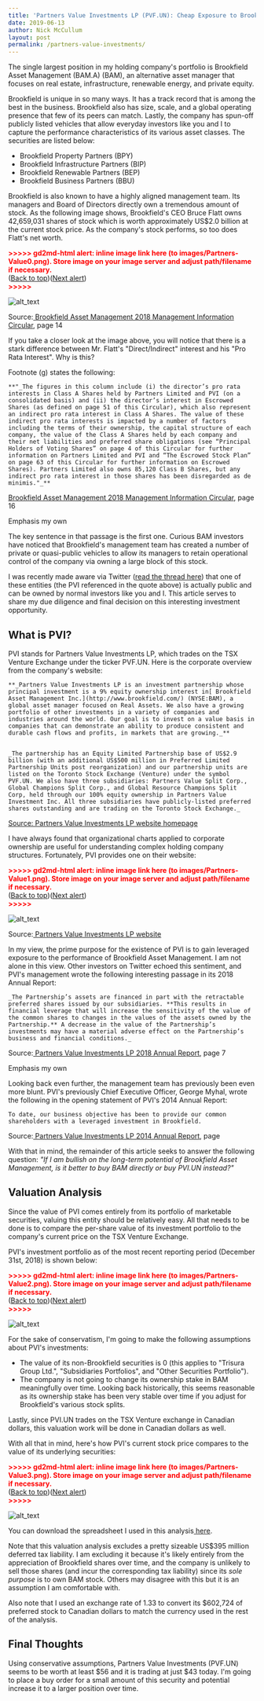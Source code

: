 ```yaml
---
title: 'Partners Value Investments LP (PVF.UN): Cheap Exposure to Brookfield Asset Management'
date: 2019-06-13
author: Nick McCullum
layout: post
permalink: /partners-value-investments/
---
```


The single largest position in my holding company's portfolio is Brookfield Asset Management (BAM.A) (BAM), an alternative asset manager that focuses on real estate, infrastructure, renewable energy, and private equity.

Brookfield is unique in so many ways. It has a track record that is among the best in the business. Brookfield also has size, scale, and a global operating presence that few of its peers can match. Lastly, the company has spun-off publicly listed vehicles that allow everyday investors like you and I to capture the performance characteristics of its various asset classes. The securities are listed below:



*   Brookfield Property Partners (BPY)
*   Brookfield Infrastructure Partners (BIP)
*   Brookfield Renewable Partners (BEP)
*   Brookfield Business Partners (BBU)

Brookfield is also known to have a highly aligned management team. Its managers and Board of Directors directly own a tremendous amount of stock. As the following image shows, Brookfield's CEO Bruce Flatt owns 42,659,031 shares of stock which is worth approximately US$2.0 billion at the current stock price. As the company's stock performs, so too does Flatt's net worth.



<p id="gdcalert1" ><span style="color: red; font-weight: bold">>>>>>  gd2md-html alert: inline image link here (to images/Partners-Value0.png). Store image on your image server and adjust path/filename if necessary. </span><br>(<a href="#">Back to top</a>)(<a href="#gdcalert2">Next alert</a>)<br><span style="color: red; font-weight: bold">>>>>> </span></p>


![alt_text](images/Partners-Value0.png "image_tooltip")


Source:[ Brookfield Asset Management 2018 Management Information Circular](https://bam.brookfield.com/~/media/Files/B/BrookField-BAM-IR-V2/management-information-circular/bam-information-circular-2018-final-english.pdf), page 14

If you take a closer look at the image above, you will notice that there is a stark difference between Mr. Flatt's "Direct/Indirect" interest and his "Pro Rata Interest". Why is this?

Footnote (g) states the following:


    **"_The figures in this column include (i) the director’s pro rata interests in Class A Shares held by Partners Limited and PVI (on a consolidated basis) and (ii) the director’s interest in Escrowed Shares (as defined on page 51 of this Circular), which also represent an indirect pro rata interest in Class A Shares. The value of these indirect pro rata interests is impacted by a number of factors including the terms of their ownership, the capital structure of each company, the value of the Class A Shares held by each company and their net liabilities and preferred share obligations (see “Principal Holders of Voting Shares” on page 4 of this Circular for further information on Partners Limited and PVI and “The Escrowed Stock Plan” on page 63 of this Circular for further information on Escrowed Shares). Partners Limited also owns 85,120 Class B Shares, but any indirect pro rata interest in those shares has been disregarded as de minimis."_**

[Brookfield Asset Management 2018 Management Information Circular](https://bam.brookfield.com/~/media/Files/B/BrookField-BAM-IR-V2/management-information-circular/bam-information-circular-2018-final-english.pdf), page 16

Emphasis my own

The key sentence in that passage is the first one. Curious BAM investors have noticed that Brookfield's management team has created a number of private or quasi-public vehicles to allow its managers to retain operational control of the company via owning a large block of this stock.

I was recently made aware via Twitter ([read the thread here](https://twitter.com/kylerhasson/status/1116571110999379968)) that one of these entities (the PVI referenced in the quote above) is actually public and can be owned by normal investors like you and I. This article serves to share my due diligence and final decision on this interesting investment opportunity.


## **What is PVI?**

PVI stands for Partners Value Investments LP, which trades on the TSX Venture Exchange under the ticker PVF.UN. Here is the corporate overview from the company's website:


    **_Partners Value Investments LP is an investment partnership whose principal investment is a 9% equity ownership interest in[ Brookfield Asset Management Inc.](http://www.brookfield.com/) (NYSE:BAM), a global asset manager focused on Real Assets. We also have a growing portfolio of other investments in a variety of companies and industries around the world. Our goal is to invest on a value basis in companies that can demonstrate an ability to produce consistent and durable cash flows and profits, in markets that are growing._**


    _The partnership has an Equity Limited Partnership base of US$2.9 billion (with an additional US$500 million in Preferred Limited Partnership Units post reorganization) and our partnership units are listed on the Toronto Stock Exchange (Venture) under the symbol PVF.UN. We also have three subsidiaries: Partners Value Split Corp., Global Champions Split Corp., and Global Resource Champions Split Corp, held through our 100% equity ownership in Partners Value Investment Inc. All three subsidiaries have publicly-listed preferred shares outstanding and are trading on the Toronto Stock Exchange._

[Source: Partners Value Investments LP website homepage](https://www.pvii.ca/)

I have always found that organizational charts applied to corporate ownership are useful for understanding complex holding company structures. Fortunately, PVI provides one on their website:



<p id="gdcalert2" ><span style="color: red; font-weight: bold">>>>>>  gd2md-html alert: inline image link here (to images/Partners-Value1.png). Store image on your image server and adjust path/filename if necessary. </span><br>(<a href="#">Back to top</a>)(<a href="#gdcalert3">Next alert</a>)<br><span style="color: red; font-weight: bold">>>>>> </span></p>


![alt_text](images/Partners-Value1.png "image_tooltip")


Source:[ Partners Value Investments LP website](https://www.pvii.ca/corporate-structure)

In my view, the prime purpose for the existence of PVI is to gain leveraged exposure to the performance of Brookfield Asset Management. I am not alone in this view. Other investors on Twitter echoed this sentiment, and PVI's management wrote the following interesting passage in its 2018 Annual Report:


    _The Partnership’s assets are financed in part with the retractable preferred shares issued by our subsidiaries. **This results in financial leverage that will increase the sensitivity of the value of the common shares to changes in the values of the assets owned by the Partnership.** A decrease in the value of the Partnership’s investments may have a material adverse effect on the Partnership’s business and financial conditions._

Source:[ Partners Value Investments LP 2018 Annual Report](https://www.pvii.ca/~/media/Files/P/PVII/financial-reports/annual-reports/q4-18-pvi-lp-annual-report-vF.pdf), page 7

Emphasis my own

Looking back even further, the management team has previously been even more blunt. PVI's previously Chief Executive Officer, George Myhal, wrote the following in the opening statement of PVI's 2014 Annual Report:


    To date, our business objective has been to provide our common shareholders with a leveraged investment in Brookfield.

Source:[ Partners Value Investments LP 2014 Annual Report](https://www.pvii.ca/~/media/Files/P/PVII/financial-reports/annual-reports/annual-2014.pdf), page

With that in mind, the remainder of this article seeks to answer the following question: _"If I am bullish on the long-term potential of Brookfield Asset Management, is it better to buy BAM directly or buy PVI.UN instead?"_


## **Valuation Analysis**

Since the value of PVI comes entirely from its portfolio of marketable securities, valuing this entity should be relatively easy. All that needs to be done is to compare the per-share value of its investment portfolio to the company's current price on the TSX Venture Exchange.

PVI's investment portfolio as of the most recent reporting period (December 31st, 2018) is shown below:



<p id="gdcalert3" ><span style="color: red; font-weight: bold">>>>>>  gd2md-html alert: inline image link here (to images/Partners-Value2.png). Store image on your image server and adjust path/filename if necessary. </span><br>(<a href="#">Back to top</a>)(<a href="#gdcalert4">Next alert</a>)<br><span style="color: red; font-weight: bold">>>>>> </span></p>


![alt_text](images/Partners-Value2.png "image_tooltip")


For the sake of conservatism, I'm going to make the following assumptions about PVI's investments:



*   The value of its non-Brookfield securities is 0 (this applies to "Trisura Group Ltd.", "Subsidiaries Portfolios", and "Other Securities Portfolio").
*   The company is not going to change its ownership stake in BAM meaningfully over time. Looking back historically, this  seems reasonable as its ownership stake has been very stable over time if you adjust for Brookfield's various stock splits.

Lastly, since PVI.UN trades on the TSX Venture exchange in Canadian dollars, this valuation work will be done in Canadian dollars as well.

With all that in mind, here's how PVI's current stock price compares to the value of its underlying securities:



<p id="gdcalert4" ><span style="color: red; font-weight: bold">>>>>>  gd2md-html alert: inline image link here (to images/Partners-Value3.png). Store image on your image server and adjust path/filename if necessary. </span><br>(<a href="#">Back to top</a>)(<a href="#gdcalert5">Next alert</a>)<br><span style="color: red; font-weight: bold">>>>>> </span></p>


![alt_text](images/Partners-Value3.png "image_tooltip")


You can download the spreadsheet I used in this analysis[ here](https://nickmccullum.com/wp-content/uploads/2019/04/PVI-Valuation-Analysis-1.xlsx).

Note that this valuation analysis excludes a pretty sizeable US$395 million deferred tax liability.  I am excluding it because it's likely entirely from the appreciation of Brookfield shares over time, and the company is unlikely to sell those shares (and incur the corresponding tax liability) since its _sole purpose_ is to own BAM stock. Others may disagree with this but it is an assumption I am comfortable with.

Also note that I used an exchange rate of 1.33 to convert its $602,724 of preferred stock to Canadian dollars to match the currency used in the rest of the analysis.


## **Final Thoughts**

Using conservative assumptions, Partners Value Investments (PVF.UN) seems to be worth at least $56 and it is trading at just $43 today. I'm going to place a buy order for a small amount of this security and potential increase it to a larger position over time.
